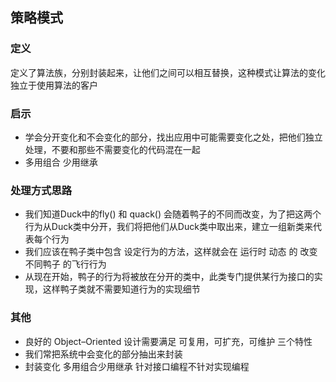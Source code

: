 ## 策略模式
### 定义
定义了算法族，分别封装起来，让他们之间可以相互替换，这种模式让算法的变化独立于使用算法的客户

### 启示
* 学会分开变化和不会变化的部分，找出应用中可能需要变化之处，把他们独立处理，不要和那些不需要变化的代码混在一起
* 多用组合 少用继承

### 处理方式思路
* 我们知道Duck中的fly() 和 quack() 会随着鸭子的不同而改变，为了把这两个行为从Duck类中分开，我们将把他们从Duck类中取出来，建立一组新类来代表每个行为
* 我们应该在鸭子类中包含 设定行为的方法，这样就会在 运行时 动态 的 改变 不同鸭子 的飞行行为
* 从现在开始，鸭子的行为将被放在分开的类中，此类专门提供某行为接口的实现，这样鸭子类就不需要知道行为的实现细节

### 其他
* 良好的 Object–Oriented 设计需要满足 可复用，可扩充，可维护 三个特性
* 我们常把系统中会变化的部分抽出来封装
* 封装变化  多用组合少用继承  针对接口编程不针对实现编程